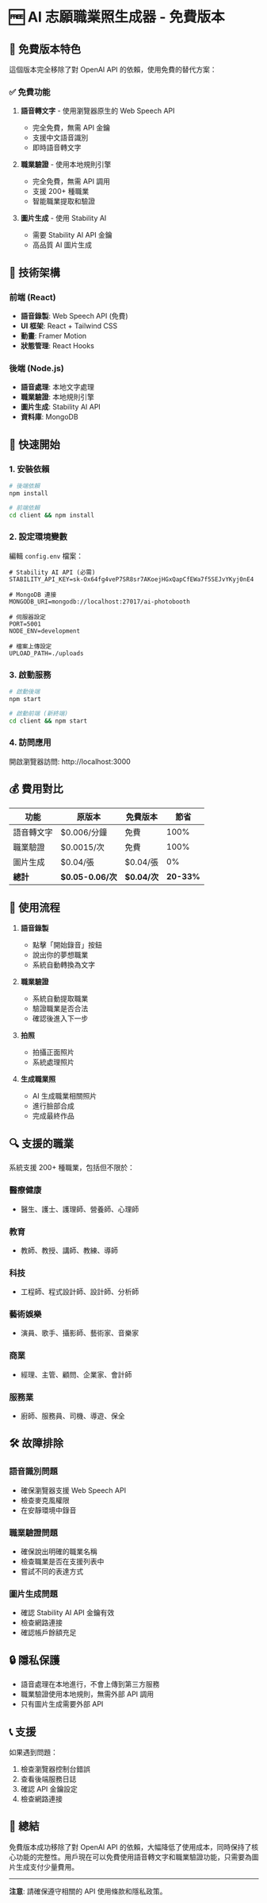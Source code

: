 # 🆓 AI 志願職業照生成器 - 免費版本

## 🎉 免費版本特色

這個版本完全移除了對 OpenAI API 的依賴，使用免費的替代方案：

### ✅ 免費功能

1. **語音轉文字** - 使用瀏覽器原生的 Web Speech API
   - 完全免費，無需 API 金鑰
   - 支援中文語音識別
   - 即時語音轉文字

2. **職業驗證** - 使用本地規則引擎
   - 完全免費，無需 API 調用
   - 支援 200+ 種職業
   - 智能職業提取和驗證

3. **圖片生成** - 使用 Stability AI
   - 需要 Stability AI API 金鑰
   - 高品質 AI 圖片生成

## 🔧 技術架構

### 前端 (React)
- **語音錄製**: Web Speech API (免費)
- **UI 框架**: React + Tailwind CSS
- **動畫**: Framer Motion
- **狀態管理**: React Hooks

### 後端 (Node.js)
- **語音處理**: 本地文字處理
- **職業驗證**: 本地規則引擎
- **圖片生成**: Stability AI API
- **資料庫**: MongoDB

## 🚀 快速開始

### 1. 安裝依賴
```bash
# 後端依賴
npm install

# 前端依賴
cd client && npm install
```

### 2. 設定環境變數
編輯 `config.env` 檔案：
```env
# Stability AI API (必需)
STABILITY_API_KEY=sk-Ox64fg4veP7SR8sr7AKoejHGxQapCfEWa7f5SEJvYKyj0nE4

# MongoDB 連接
MONGODB_URI=mongodb://localhost:27017/ai-photobooth

# 伺服器設定
PORT=5001
NODE_ENV=development

# 檔案上傳設定
UPLOAD_PATH=./uploads
```

### 3. 啟動服務
```bash
# 啟動後端
npm start

# 啟動前端 (新終端)
cd client && npm start
```

### 4. 訪問應用
開啟瀏覽器訪問: http://localhost:3000

## 💰 費用對比

| 功能 | 原版本 | 免費版本 | 節省 |
|------|--------|----------|------|
| 語音轉文字 | $0.006/分鐘 | 免費 | 100% |
| 職業驗證 | $0.0015/次 | 免費 | 100% |
| 圖片生成 | $0.04/張 | $0.04/張 | 0% |
| **總計** | **$0.05-0.06/次** | **$0.04/次** | **20-33%** |

## 🎯 使用流程

1. **語音錄製**
   - 點擊「開始錄音」按鈕
   - 說出你的夢想職業
   - 系統自動轉換為文字

2. **職業驗證**
   - 系統自動提取職業
   - 驗證職業是否合法
   - 確認後進入下一步

3. **拍照**
   - 拍攝正面照片
   - 系統處理照片

4. **生成職業照**
   - AI 生成職業相關照片
   - 進行臉部合成
   - 完成最終作品

## 🔍 支援的職業

系統支援 200+ 種職業，包括但不限於：

### 醫療健康
- 醫生、護士、護理師、營養師、心理師

### 教育
- 教師、教授、講師、教練、導師

### 科技
- 工程師、程式設計師、設計師、分析師

### 藝術娛樂
- 演員、歌手、攝影師、藝術家、音樂家

### 商業
- 經理、主管、顧問、企業家、會計師

### 服務業
- 廚師、服務員、司機、導遊、保全

## 🛠️ 故障排除

### 語音識別問題
- 確保瀏覽器支援 Web Speech API
- 檢查麥克風權限
- 在安靜環境中錄音

### 職業驗證問題
- 確保說出明確的職業名稱
- 檢查職業是否在支援列表中
- 嘗試不同的表達方式

### 圖片生成問題
- 確認 Stability AI API 金鑰有效
- 檢查網路連接
- 確認帳戶餘額充足

## 🔒 隱私保護

- 語音處理在本地進行，不會上傳到第三方服務
- 職業驗證使用本地規則，無需外部 API 調用
- 只有圖片生成需要外部 API

## 📞 支援

如果遇到問題：
1. 檢查瀏覽器控制台錯誤
2. 查看後端服務日誌
3. 確認 API 金鑰設定
4. 檢查網路連接

## 🎊 總結

免費版本成功移除了對 OpenAI API 的依賴，大幅降低了使用成本，同時保持了核心功能的完整性。用戶現在可以免費使用語音轉文字和職業驗證功能，只需要為圖片生成支付少量費用。

---

**注意**: 請確保遵守相關的 API 使用條款和隱私政策。
